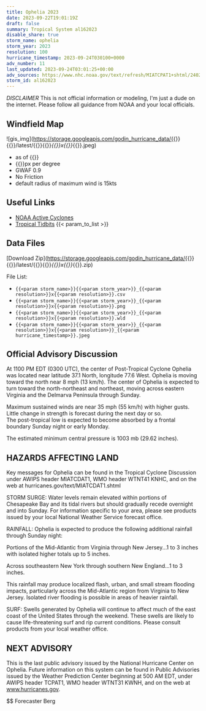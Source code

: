 ```yaml
---
title: Ophelia 2023
date: 2023-09-22T19:01:19Z
draft: false
summary: Tropical System al162023
disable_share: true
storm_name: ophelia
storm_year: 2023
resolution: 100
hurricane_timestamp: 2023-09-24T030100+0000
adv_number: 11
last_updated: 2023-09-24T03:01:25+00:00
adv_sources: https://www.nhc.noaa.gov/text/refresh/MIATCPAT1+shtml/240240.shtml
storm_id: al162023
---
```

*DISCLAIMER* This is not official information or modeling, I'm just a dude on the internet.  Please follow all guidance from NOAA and your local officials.

## Windfield Map
![gis_img](https://storage.googleapis.com/godin_hurricane_data/{{<param storm_name>}}{{<param storm_year>}}/latest/{{<param storm_name>}}{{<param storm_year>}}_{{<param resolution>}}x{{<param resolution>}}_{{<param hurricane_timestamp>}}.jpeg)

- as of {{<param last_updated>}}
- {{<param resolution>}}px per degree
- GWAF 0.9
- No Friction
- default radius of maximum wind is 15kts

## Useful Links
- [NOAA Active Cyclones](https://www.nhc.noaa.gov/)
- [Tropical Tidbits](https://www.tropicaltidbits.com/storminfo/)
{{< param_to_list >}}

## Data Files
[Download Zip](https://storage.googleapis.com/godin_hurricane_data/{{<param storm_name>}}{{<param storm_year>}}/latest/{{<param storm_name>}}{{<param storm_year>}}_{{<param resolution>}}x{{<param resolution>}}_{{<param hurricane_timestamp>}}.zip)

File List:
- `{{<param storm_name>}}{{<param storm_year>}}_{{<param resolution>}}x{{<param resolution>}}.csv`
- `{{<param storm_name>}}{{<param storm_year>}}_{{<param resolution>}}x{{<param resolution>}}.png`
- `{{<param storm_name>}}{{<param storm_year>}}_{{<param resolution>}}x{{<param resolution>}}.wld`
- `{{<param storm_name>}}{{<param storm_year>}}_{{<param resolution>}}x{{<param resolution>}}_{{<param hurricane_timestamp>}}.jpeg`


## Official Advisory Discussion
At 1100 PM EDT (0300 UTC), the center of Post-Tropical Cyclone
Ophelia was located near latitude 37.1 North, longitude 77.6 West.
Ophelia is moving toward the north near 8 mph (13 km/h).  The 
center of Ophelia is expected to turn toward the north-northeast 
and northeast, moving across eastern Virginia and the Delmarva 
Peninsula through Sunday.
 
Maximum sustained winds are near 35 mph (55 km/h) with higher gusts.
Little change in strength is forecast during the next day or so.  
The post-tropical low is expected to become absorbed by a frontal 
boundary Sunday night or early Monday.
 
The estimated minimum central pressure is 1003 mb (29.62 inches).
 
 
HAZARDS AFFECTING LAND
----------------------
Key messages for Ophelia can be found in the Tropical Cyclone
Discussion under AWIPS header MIATCDAT1, WMO header WTNT41 KNHC,
and on the web at hurricanes.gov/text/MIATCDAT1.shtml
 
STORM SURGE:  Water levels remain elevated within portions of
Chesapeake Bay and its tidal rivers but should gradually recede
overnight and into Sunday.  For information specific to your area,
please see products issued by your local National Weather Service
forecast office.
 
RAINFALL:  Ophelia is expected to produce the following additional
rainfall through Sunday night:
 
Portions of the Mid-Atlantic from Virginia through New Jersey...1
to 3 inches with isolated higher totals up to 5 inches.
 
Across southeastern New York through southern New England...1 to 3
inches.
 
This rainfall may produce localized flash, urban, and small stream
flooding impacts, particularly across the Mid-Atlantic region from
Virginia to New Jersey. Isolated river flooding is possible in areas
of heavier rainfall.
 
SURF:  Swells generated by Ophelia will continue to affect much of
the east coast of the United States through the weekend.  These
swells are likely to cause life-threatening surf and rip current
conditions.  Please consult products from your local weather office.
 
 
NEXT ADVISORY
-------------
This is the last public advisory issued by the National Hurricane
Center on Ophelia.  Future information on this system can be 
found in Public Advisories issued by the Weather Prediction Center 
beginning at 500 AM EDT, under AWIPS header TCPAT1, WMO header 
WTNT31 KWNH, and on the web at www.hurricanes.gov.
 
$$
Forecaster Berg